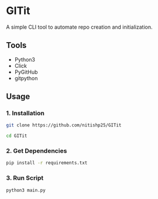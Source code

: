 # GITit

A simple CLI tool to automate repo creation and initialization.

## Tools
- Python3
- Click
- PyGitHub
- gitpython

## Usage
### 1. Installation
```bash
git clone https://github.com/nitishp25/GITit
```
```bash
cd GITit
```
### 2. Get Dependencies
```bash
pip install -r requirements.txt
```
### 3. Run Script
```bash
python3 main.py
``` 